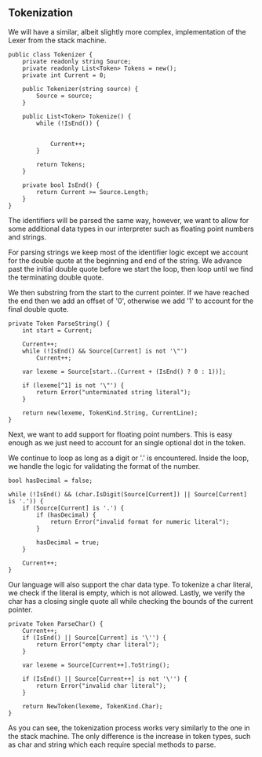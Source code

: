 ## Tokenization

We will have a similar, albeit slightly more complex, implementation of the Lexer from the stack machine.

```
public class Tokenizer {
    private readonly string Source;
    private readonly List<Token> Tokens = new();
    private int Current = 0;

    public Tokenizer(string source) {
        Source = source;
    }

    public List<Token> Tokenize() {
        while (!IsEnd()) {
            

            Current++;
        }

        return Tokens;
    }

    private bool IsEnd() {
        return Current >= Source.Length;
    }
}
```

The identifiers will be parsed the same way, however, we want to allow for some additional data types in our interpreter such as floating point numbers and strings.

For parsing strings we keep most of the identifier logic except we account for the double quote at the beginning and end of the string. We advance past the initial double quote before we start the loop, then loop until we find the terminating double quote.

We then substring from the start to the current pointer. If we have reached the end then we add an offset of '0', otherwise we add '1' to account for the final double quote.

```
private Token ParseString() {
    int start = Current;

    Current++;
    while (!IsEnd() && Source[Current] is not '\"')
        Current++;

    var lexeme = Source[start..(Current + (IsEnd() ? 0 : 1))];

    if (lexeme[^1] is not '\"') {
        return Error("unterminated string literal");
    }

    return new(lexeme, TokenKind.String, CurrentLine);
}
```

Next, we want to add support for floating point numbers. This is easy enough as we just need to account for an single optional dot in the token.

We continue to loop as long as a digit or '.' is encountered. Inside the loop, we handle the logic for validating the format of the number.

```
bool hasDecimal = false;

while (!IsEnd() && (char.IsDigit(Source[Current]) || Source[Current] is '.')) {
    if (Source[Current] is '.') {
        if (hasDecimal) {
            return Error("invalid format for numeric literal");
        }

        hasDecimal = true;
    }

    Current++;
}
```

Our language will also support the char data type. To tokenize a char literal, we check if the literal is empty, which is not allowed. Lastly, we verify the char has a closing single quote all while checking the bounds of the current pointer.

```
private Token ParseChar() {
    Current++;
    if (IsEnd() || Source[Current] is '\'') {
        return Error("empty char literal");
    }

    var lexeme = Source[Current++].ToString();
    
    if (IsEnd() || Source[Current++] is not '\'') {
        return Error("invalid char literal");
    }

    return NewToken(lexeme, TokenKind.Char);
}
```

As you can see, the tokenization process works very similarly to the one in the stack machine. The only difference is the increase in token types, such as char and string which each require special methods to parse.